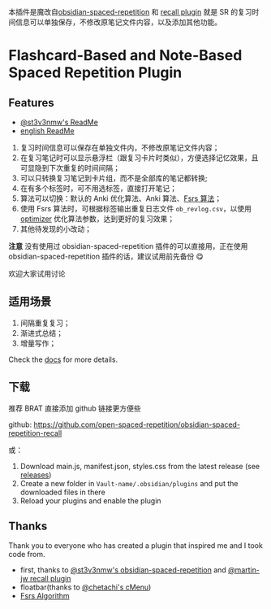 本插件是魔改自[obsidian-spaced-repetition](https://github.com/st3v3nmw/obsidian-spaced-repetition) 和 [recall plugin](https://github.com/martin-jw/obsidian-recall)
就是 SR 的复习时间信息可以单独保存，不修改原笔记文件内容，以及添加其他功能。

# Flashcard-Based and Note-Based Spaced Repetition Plugin

## Features

-   [@st3v3nmw's ReadMe](https://github.com/st3v3nmw/obsidian-spaced-repetition#readme)
-   [english ReadMe](../README.md)

1. 复习时间信息可以保存在单独文件内，不修改原笔记文件内容；
2. 在复习笔记时可以显示悬浮栏（跟复习卡片时类似），方便选择记忆效果，且可显隐到下次重复的时间间隔；
3. 可以只转换复习笔记到卡片组，而不是全部库的笔记都转换;
4. 在有多个标签时，可不用选标签，直接打开笔记；
5. 算法可以切换：默认的 Anki 优化算法、Anki 算法、[Fsrs 算法](https://github.com/open-spaced-repetition/fsrs.js)；
6. 使用 Fsrs 算法时，可根据标签输出重复日志文件 `ob_revlog.csv`，以使用[optimizer](https://github.com/open-spaced-repetition/fsrs-optimizer) 优化算法参数，达到更好的复习效果；
7. 其他待发现的小改动；

**注意**
没有使用过 obsidian-spaced-repetition 插件的可以直接用，正在使用 obsidian-spaced-repetition 插件的话，建议试用前先备份 :yum:

欢迎大家试用讨论

## 适用场景

1. 间隔重复复习；
2. 渐进式总结；
3. 增量写作；

Check the [docs](https://www.stephenmwangi.com/obsidian-spaced-repetition/) for more details.

## 下载

推荐 BRAT 直接添加 github 链接更方便些

github: https://github.com/open-spaced-repetition/obsidian-spaced-repetition-recall

或：

1. Download main.js, manifest.json, styles.css from the latest release (see [releases](https://github.com/open-spaced-repetition/obsidian-spaced-repetition-recall/releases/))
2. Create a new folder in `Vault-name/.obsidian/plugins` and put the downloaded files in there
3. Reload your plugins and enable the plugin

## Thanks

Thank you to everyone who has created a plugin that inspired me and I took code from.

-   first, thanks to [@st3v3nmw's obsidian-spaced-repetition](https://github.com/st3v3nmw/obsidian-spaced-repetition) and [@martin-jw recall plugin](https://github.com/martin-jw/obsidian-recall)
-   floatbar(thanks to [@chetachi's cMenu](https://github.com/chetachiezikeuzor/cMenu-Plugin))
-   [Fsrs Algorithm](https://github.com/open-spaced-repetition/fsrs.js)
